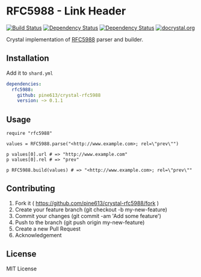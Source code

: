# RFC5988 - Link Header
[![Build Status](https://travis-ci.org/pine613/crystal-rfc5988.svg?branch=master)](https://travis-ci.org/pine613/crystal-rfc5988)
[![Dependency Status](https://shards.rocks/badge/github/pine613/crystal-rfc5988/status.svg)](https://shards.rocks/github/pine613/crystal-rfc5988)
[![Dependency Status](https://shards.rocks/badge/github/pine613/crystal-rfc5988/dev_status.svg)](https://shards.rocks/github/pine613/crystal-rfc5988)
[![docrystal.org](http://docrystal.org/badge.svg?style=round)](http://docrystal.org/github.com/pine613/crystal-rfc5988)

Crystal implementation of [RFC5988](https://tools.ietf.org/html/rfc5988) parser and builder.

## Installation

Add it to `shard.yml`

```yaml
dependencies:
  rfc5988:
    github: pine613/crystal-rfc5988
    version: ~> 0.1.1
```

## Usage

```crystal
require "rfc5988"

values = RFC5988.parse("<http://www.example.com>; rel=\"prev\"")

p values[0].url # => "http://www.example.com"
p values[0].rel # => "prev"

p RFC5988.build(values) # => "<http://www.example.com>; rel=\"prev\""
```

## Contributing

1. Fork it ( https://github.com/pine613/crystal-rfc5988/fork )
2. Create your feature branch (git checkout -b my-new-feature)
3. Commit your changes (git commit -am 'Add some feature')
4. Push to the branch (git push origin my-new-feature)
5. Create a new Pull Request
6. Acknowledgement

## License

MIT License
